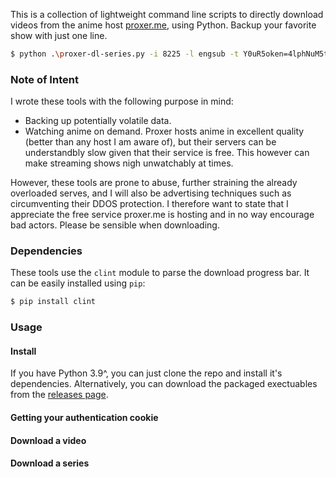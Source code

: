 This is a collection of lightweight command line scripts to directly download videos from the anime host [proxer.me](https://proxer.me/), using Python. Backup your favorite show with just one line.
```bash
$ python .\proxer-dl-series.py -i 8225 -l engsub -t Y0uR5oken=4lphNuM5tr -o H:\anime\Ping_Pong\ -e 1-11
```

### Note of Intent

I wrote these tools with the following purpose in mind:
+ Backing up potentially volatile data.
+ Watching anime on demand. Proxer hosts anime in excellent quality (better than any host I am aware of), but their servers can be understandbly slow given that their service is free. This however can make streaming shows nigh unwatchably at times.

However, these tools are prone to abuse, further straining the already overloaded serves, and I will also be advertising techniques such as circumventing their DDOS protection. I therefore want to state that I appreciate the free service proxer.me is hosting and in no way encourage bad actors. Please be sensible when downloading.

### Dependencies

These tools use the ``clint`` module to parse the download progress bar. It can be easily installed using ``pip``:

```bash
$ pip install clint
```

### Usage

#### Install

If you have Python 3.9^, you can just clone the repo and install it's dependencies. Alternatively, you can download the packaged exectuables from the [releases page](https://github.com/TimH96/proxer-dl-tools/releases).

#### Getting your authentication cookie

#### Download a video

#### Download a series